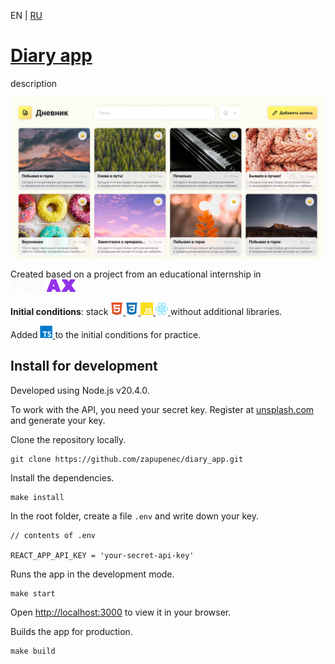 EN | [RU](https://github.com/zapupenec/diary_app/blob/master/README-ru.md)

# [Diary app](https://diary-app-self.vercel.app)
description

![screenshot](./image/screenshot.png)

Created based on a project from an educational internship in
<a href="https://preax.ru" target="_blank" rel="noreferrer">
  <img src="./image/icon/preax.svg" height="20" alt="HTML5" title="HTML5"/>
</a>

**Initial conditions**: stack 
<a href="https://developer.mozilla.org/en-US/docs/Glossary/html5" target="_blank" rel="noreferrer">
  <img src="./image/icon/html5.svg" width="20" height="20" alt="HTML5" title="HTML5"/>
</a>
<a href="https://www.w3.org/TR/CSS/#css" target="_blank" rel="noreferrer">
  <img src="./image/icon/css3.svg" width="20" height="20" alt="CSS3" title="CSS3"/>
</a>
<a href="https://developer.mozilla.org/en-US/docs/Web/JavaScript" target="_blank" rel="noreferrer">
  <img src="./image/icon/js.svg" width="20" height="20" alt="JavaScript" title="JavaScript"/>
</a>
<a href="https://react.dev" target="_blank" rel="noreferrer">
    <img src="./image/icon/react.svg" width="20" height="20" alt="webpack" title="webpack"/>
</a>
without additional libraries.

Added
<a href="https://www.typescriptlang.org" target="_blank" rel="noreferrer">
  <img src="./image/icon/ts.svg" width="20" height="20" alt="webpack" title="webpack"/>
</a>
to the initial conditions for practice.

## Install for development
Developed using Node.js v20.4.0.

To work with the API, you need your secret key. Register at [unsplash.com](https://unsplash.com) and generate your key.

Clone the repository locally.
```
git clone https://github.com/zapupenec/diary_app.git
```
Install the dependencies.
```
make install
```
In the root folder, create a file ```.env``` and write down your key.
```
// contents of .env

REACT_APP_API_KEY = 'your-secret-api-key'
```
Runs the app in the development mode.
```
make start
```
Open [http://localhost:3000](http://localhost:3000) to view it in your browser.

Builds the app for production.
```
make build
```